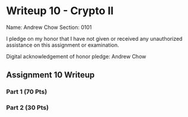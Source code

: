 Writeup 10 - Crypto II
=====

Name: Andrew Chow
Section: 0101

I pledge on my honor that I have not given or received any unauthorized assistance on this assignment or examination.

Digital acknowledgement of honor pledge: Andrew Chow

## Assignment 10 Writeup

### Part 1 (70 Pts)


### Part 2 (30 Pts)


